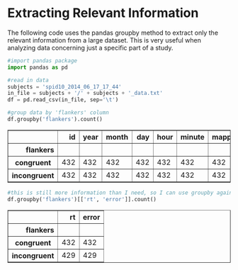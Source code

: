 # Extracting Relevant Information
The following code uses the pandas groupby method to extract only the relevant information from a large dataset. This is very useful when analyzing data concerning just a specific part of a study.


```python
#import pandas package
import pandas as pd

#read in data
subjects = 'spid10_2014_06_17_17_44'
in_file = subjects + '/' + subjects + '_data.txt'
df = pd.read_csv(in_file, sep='\t')
```


```python
#group data by 'flankers' column
df.groupby('flankers').count()
```




<div>
<style scoped>
    .dataframe tbody tr th:only-of-type {
        vertical-align: middle;
    }

    .dataframe tbody tr th {
        vertical-align: top;
    }

    .dataframe thead th {
        text-align: right;
    }
</style>
<table border="1" class="dataframe">
  <thead>
    <tr style="text-align: right;">
      <th></th>
      <th>id</th>
      <th>year</th>
      <th>month</th>
      <th>day</th>
      <th>hour</th>
      <th>minute</th>
      <th>mapping</th>
      <th>messageViewingTime</th>
      <th>block</th>
      <th>trialNum</th>
      <th>targetLocation</th>
      <th>target</th>
      <th>rt</th>
      <th>response</th>
      <th>error</th>
      <th>anticipation</th>
      <th>feedbackResponse</th>
      <th>targetOnError</th>
    </tr>
    <tr>
      <th>flankers</th>
      <th></th>
      <th></th>
      <th></th>
      <th></th>
      <th></th>
      <th></th>
      <th></th>
      <th></th>
      <th></th>
      <th></th>
      <th></th>
      <th></th>
      <th></th>
      <th></th>
      <th></th>
      <th></th>
      <th></th>
      <th></th>
    </tr>
  </thead>
  <tbody>
    <tr>
      <th>congruent</th>
      <td>432</td>
      <td>432</td>
      <td>432</td>
      <td>432</td>
      <td>432</td>
      <td>432</td>
      <td>432</td>
      <td>432</td>
      <td>432</td>
      <td>432</td>
      <td>432</td>
      <td>432</td>
      <td>432</td>
      <td>432</td>
      <td>432</td>
      <td>432</td>
      <td>432</td>
      <td>432</td>
    </tr>
    <tr>
      <th>incongruent</th>
      <td>432</td>
      <td>432</td>
      <td>432</td>
      <td>432</td>
      <td>432</td>
      <td>432</td>
      <td>432</td>
      <td>432</td>
      <td>432</td>
      <td>432</td>
      <td>432</td>
      <td>432</td>
      <td>429</td>
      <td>429</td>
      <td>429</td>
      <td>432</td>
      <td>432</td>
      <td>432</td>
    </tr>
  </tbody>
</table>
</div>




```python
#this is still more information than I need, so I can use groupby again to isolate a smaller chunk of the dataset
df.groupby('flankers')[['rt', 'error']].count()
```




<div>
<style scoped>
    .dataframe tbody tr th:only-of-type {
        vertical-align: middle;
    }

    .dataframe tbody tr th {
        vertical-align: top;
    }

    .dataframe thead th {
        text-align: right;
    }
</style>
<table border="1" class="dataframe">
  <thead>
    <tr style="text-align: right;">
      <th></th>
      <th>rt</th>
      <th>error</th>
    </tr>
    <tr>
      <th>flankers</th>
      <th></th>
      <th></th>
    </tr>
  </thead>
  <tbody>
    <tr>
      <th>congruent</th>
      <td>432</td>
      <td>432</td>
    </tr>
    <tr>
      <th>incongruent</th>
      <td>429</td>
      <td>429</td>
    </tr>
  </tbody>
</table>
</div>




```python

```
